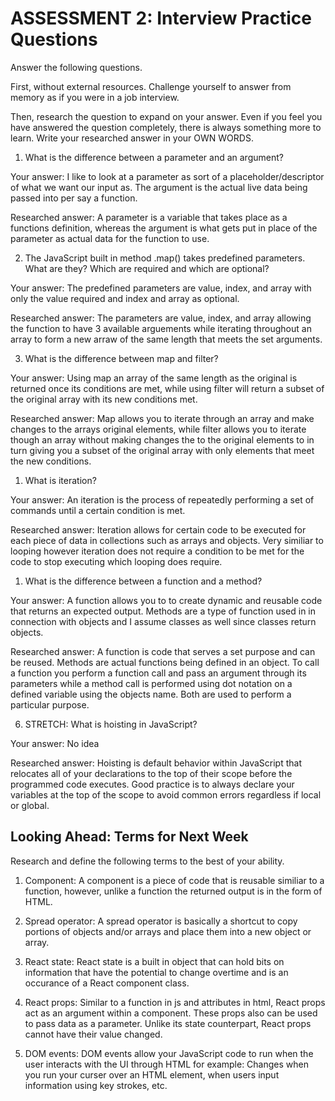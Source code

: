 # ASSESSMENT 2: Interview Practice Questions

Answer the following questions.

First, without external resources. Challenge yourself to answer from memory as if you were in a job interview.

Then, research the question to expand on your answer. Even if you feel you have answered the question completely, there is always something more to learn. Write your researched answer in your OWN WORDS.
 
1. What is the difference between a parameter and an argument?

Your answer: I like to look at a parameter as sort of a placeholder/descriptor of what we want our input as. The argument is the actual live data being passed into per say a function.

Researched answer: A parameter is a variable that takes place as a functions definition, whereas the argument is what gets put in place of the parameter as actual data for the function to use.

2. The JavaScript built in method .map() takes predefined parameters. What are they? Which are required and which are optional?

Your answer: The predefined parameters are value, index, and array with only the value required and index and array as optional.

Researched answer: The parameters are value, index, and array allowing the function to have 3 available arguements while iterating throughout an array to form a new arraw of the same length that meets the set arguments.

3. What is the difference between map and filter?

Your answer: Using map an array of the same length as the original is returned once its conditions are met, while using filter will return a subset of the original array with its new conditions met.

Researched answer: Map allows you to iterate through an array and make changes to the arrays original elements, while filter allows you to iterate though an array without making changes the to the original elements to in turn giving you a subset of the original array with only elements that meet the new conditions.

1. What is iteration?

Your answer: An iteration is the process of repeatedly performing a set of commands until a certain condition is met.

Researched answer: Iteration allows for certain code to be executed for each piece of data in collections such as arrays and objects. Very similiar to looping however iteration does not require a condition to be met for the code to stop executing which looping does require.

1. What is the difference between a function and a method?

Your answer: A function allows you to to create dynamic and reusable code that returns an expected output. Methods are a type of function used in in connection with objects and I assume classes as well since classes return objects.

Researched answer: A function is code that serves a set purpose and can be reused. Methods are actual functions being defined in an object. To call a function you perform a function call and pass an argument through its parameters while a method call is performed using dot notation on a defined variable using the objects name. Both are used to perform a particular purpose.

6. STRETCH: What is hoisting in JavaScript?

Your answer: No idea 

Researched answer: Hoisting is default behavior within JavaScript that relocates all of your declarations to the top of their scope before the programmed code executes. Good practice is to always declare your variables at the top of the scope to avoid common errors regardless if local or global.
## Looking Ahead: Terms for Next Week

Research and define the following terms to the best of your ability.

1. Component: A component is a piece of code that is reusable similiar to a function, however, unlike a function the returned output is in the form of HTML.

2. Spread operator: A spread operator is basically a shortcut to copy portions of objects and/or arrays and place them into a new object or array.

3. React state: React state is a built in object that can hold bits on information that have the potential to change overtime and is an occurance of a React component class.

4. React props: Similar to a function in js and attributes in html, React props act as an argument within a component. These props also can be used to pass data as a parameter. Unlike its state counterpart, React props cannot have their value changed. 

5. DOM events: DOM events allow your JavaScript code to run when the user interacts with the UI through HTML for example: Changes when you run your curser over an HTML element, when users input information using key strokes, etc.
